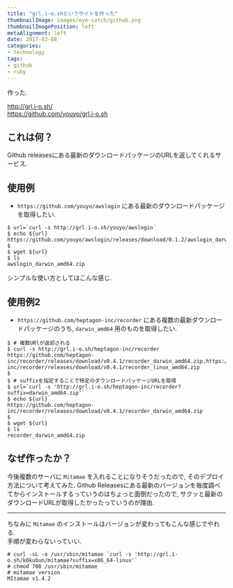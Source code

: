 ```yaml
---
title: "grl.i-o.shというサイトを作った"
thumbnailImage: images/eye-catch/github.png
thumbnailImagePosition: left
metaAlignment: left
date: 2017-03-08
categories:
- technology
tags:
- github
- ruby
---
```


作った.

http://grl.i-o.sh/  
https://github.com/youyo/grl.i-o.sh

<!--more-->

## これは何？

Github releasesにある最新のダウンロードパッケージのURLを返してくれるサービス.

## 使用例

- `https://github.com/youyo/awslogin` にある最新のダウンロードパッケージを取得したい.

```
$ url=`curl -s http://grl.i-o.sh/youyo/awslogin`
$ echo ${url}
https://github.com/youyo/awslogin/releases/download/0.1.2/awslogin_darwin_amd64.zip
$
$ wget ${url}
$ ls
awslogin_darwin_amd64.zip
```

シンプルな使い方としてはこんな感じ.  

## 使用例2

- `https://github.com/heptagon-inc/recorder` にある複数の最新ダウンロードパッケージのうち,  `darwin_amd64` 用のものを取得したい.

```
$ # 複数URlが返却される
$ curl -s http://grl.i-o.sh/heptagon-inc/recorder
https://github.com/heptagon-inc/recorder/releases/download/v0.4.1/recorder_darwin_amd64.zip,https://github.com/heptagon-inc/recorder/releases/download/v0.4.1/recorder_linux_amd64.zip
$
$ # suffixを指定することで特定のダウンロードパッケージURLを取得
$ url=`curl -s 'http://grl.i-o.sh/heptagon-inc/recorder?suffix=darwin_amd64.zip'`
$ echo ${url}
https://github.com/heptagon-inc/recorder/releases/download/v0.4.1/recorder_darwin_amd64.zip
$
$ wget ${url}
$ ls
recorder_darwin_amd64.zip
```

## なぜ作ったか？

今後複数のサーバに `Mitamae` を入れることになりそうだったので, そのデプロイ方法について考えてみた. Github Releasesにある最新のバージョンを毎度調べてからインストールするっていうのはちょっと面倒だったので, サクッと最新のダウンロードURLが取得したかったっていうのが理由.  
  
---

ちなみに `Mitamae` のインストールはバージョンが変わってもこんな感じでやれる.  
手順が変わらないっていい.  

```
# curl -sL -o /usr/sbin/mitamae `curl -s 'http://grl.i-o.sh/k0kubun/mitamae?suffix=x86_64-linux'`
# chmod 700 /usr/sbin/mitamae
# mitamae version
MItamae v1.4.2
```
